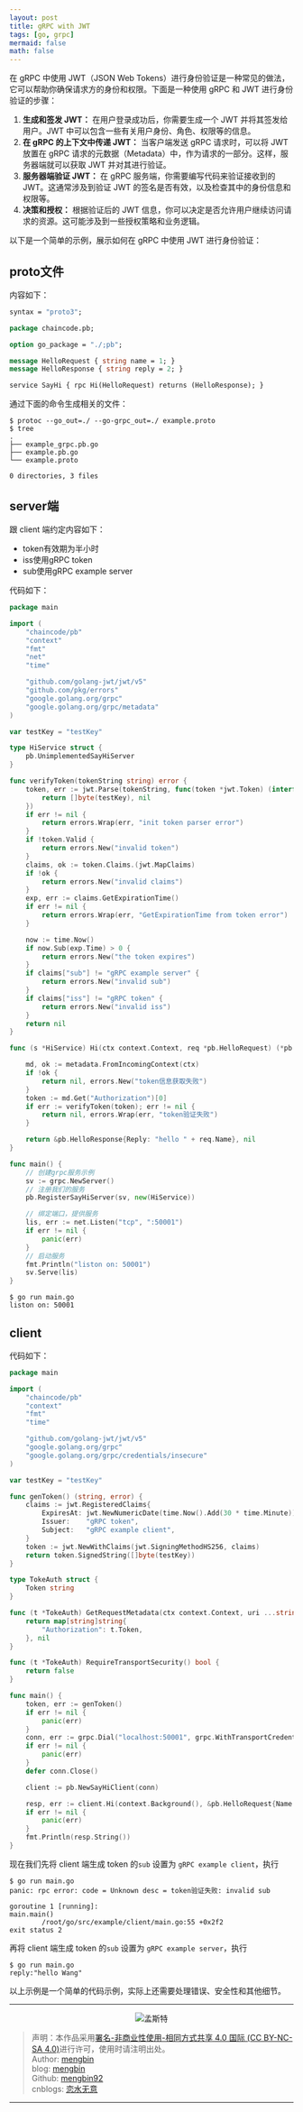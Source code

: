 ```yaml
---
layout: post
title: gRPC with JWT
tags: [go, grpc]
mermaid: false
math: false
---  
```


在 gRPC 中使用 JWT（JSON Web Tokens）进行身份验证是一种常见的做法，它可以帮助你确保请求方的身份和权限。下面是一种使用 gRPC 和 JWT 进行身份验证的步骤：

1. **生成和签发 JWT：** 在用户登录成功后，你需要生成一个 JWT 并将其签发给用户。JWT 中可以包含一些有关用户身份、角色、权限等的信息。
2. **在 gRPC 的上下文中传递 JWT：** 当客户端发送 gRPC 请求时，可以将 JWT 放置在 gRPC 请求的元数据（Metadata）中，作为请求的一部分。这样，服务器端就可以获取 JWT 并对其进行验证。
3. **服务器端验证 JWT：** 在 gRPC 服务端，你需要编写代码来验证接收到的 JWT。这通常涉及到验证 JWT 的签名是否有效，以及检查其中的身份信息和权限等。
4. **决策和授权：** 根据验证后的 JWT 信息，你可以决定是否允许用户继续访问请求的资源。这可能涉及到一些授权策略和业务逻辑。

以下是一个简单的示例，展示如何在 gRPC 中使用 JWT 进行身份验证：

## proto文件  

内容如下：  

```protobuf
syntax = "proto3";

package chaincode.pb;

option go_package = "./;pb";

message HelloRequest { string name = 1; }
message HelloResponse { string reply = 2; }

service SayHi { rpc Hi(HelloRequest) returns (HelloResponse); }
```  

通过下面的命令生成相关的文件：  

```shell
$ protoc --go_out=./ --go-grpc_out=./ example.proto
$ tree
.
├── example_grpc.pb.go
├── example.pb.go
└── example.proto

0 directories, 3 files
```

## server端

跟 client 端约定内容如下：  

- token有效期为半小时
- iss使用gRPC token
- sub使用gRPC example server

代码如下：  

```go
package main

import (
	"chaincode/pb"
	"context"
	"fmt"
	"net"
	"time"

	"github.com/golang-jwt/jwt/v5"
	"github.com/pkg/errors"
	"google.golang.org/grpc"
	"google.golang.org/grpc/metadata"
)

var testKey = "testKey"

type HiService struct {
	pb.UnimplementedSayHiServer
}

func verifyToken(tokenString string) error {
	token, err := jwt.Parse(tokenString, func(token *jwt.Token) (interface{}, error) {
		return []byte(testKey), nil
	})
	if err != nil {
		return errors.Wrap(err, "init token parser error")
	}
	if !token.Valid {
		return errors.New("invalid token")
	}
	claims, ok := token.Claims.(jwt.MapClaims)
	if !ok {
		return errors.New("invalid claims")
	}
	exp, err := claims.GetExpirationTime()
	if err != nil {
		return errors.Wrap(err, "GetExpirationTime from token error")
	}

	now := time.Now()
	if now.Sub(exp.Time) > 0 {
		return errors.New("the token expires")
	}
	if claims["sub"] != "gRPC example server" {
		return errors.New("invalid sub")
	}
	if claims["iss"] != "gRPC token" {
		return errors.New("invalid iss")
	}
	return nil
}

func (s *HiService) Hi(ctx context.Context, req *pb.HelloRequest) (*pb.HelloResponse, error) {

	md, ok := metadata.FromIncomingContext(ctx)
	if !ok {
		return nil, errors.New("token信息获取失败")
	}
	token := md.Get("Authorization")[0]
	if err := verifyToken(token); err != nil {
		return nil, errors.Wrap(err, "token验证失败")
	}

	return &pb.HelloResponse{Reply: "hello " + req.Name}, nil
}

func main() {
	// 创建grpc服务示例
	sv := grpc.NewServer()
	// 注册我们的服务
	pb.RegisterSayHiServer(sv, new(HiService))

	// 绑定端口，提供服务
	lis, err := net.Listen("tcp", ":50001")
	if err != nil {
		panic(err)
	}
	// 启动服务
	fmt.Println("liston on: 50001")
	sv.Serve(lis)
}
```

```shell
$ go run main.go
liston on: 50001

```

## client

代码如下：  

```go
package main

import (
	"chaincode/pb"
	"context"
	"fmt"
	"time"

	"github.com/golang-jwt/jwt/v5"
	"google.golang.org/grpc"
	"google.golang.org/grpc/credentials/insecure"
)

var testKey = "testKey"

func genToken() (string, error) {
	claims := jwt.RegisteredClaims{
		ExpiresAt: jwt.NewNumericDate(time.Now().Add(30 * time.Minute)),
		Issuer:    "gRPC token",
		Subject:   "gRPC example client",
	}
	token := jwt.NewWithClaims(jwt.SigningMethodHS256, claims)
	return token.SignedString([]byte(testKey))
}

type TokeAuth struct {
	Token string
}

func (t *TokeAuth) GetRequestMetadata(ctx context.Context, uri ...string) (map[string]string, error) {
	return map[string]string{
		"Authorization": t.Token,
	}, nil
}

func (t *TokeAuth) RequireTransportSecurity() bool {
	return false
}

func main() {
	token, err := genToken()
	if err != nil {
		panic(err)
	}
	conn, err := grpc.Dial("localhost:50001", grpc.WithTransportCredentials(insecure.NewCredentials()), grpc.WithPerRPCCredentials(&TokeAuth{Token: token}))
	if err != nil {
		panic(err)
	}
	defer conn.Close()

	client := pb.NewSayHiClient(conn)

	resp, err := client.Hi(context.Background(), &pb.HelloRequest{Name: "Wang"})
	if err != nil {
		panic(err)
	}
	fmt.Println(resp.String())
}
```

现在我们先将 client 端生成 token 的`sub` 设置为 `gRPC example client`，执行

```shell
$ go run main.go
panic: rpc error: code = Unknown desc = token验证失败: invalid sub

goroutine 1 [running]:
main.main()
        /root/go/src/example/client/main.go:55 +0x2f2
exit status 2
```  

再将 client 端生成 token 的`sub` 设置为 `gRPC example server`，执行

```shell
$ go run main.go
reply:"hello Wang"
```

以上示例是一个简单的代码示例，实际上还需要处理错误、安全性和其他细节。

---

<div align="center">
  <img src="../img/qrcode_wechat.jpg" alt="孟斯特">
</div>

> 声明：本作品采用[署名-非商业性使用-相同方式共享 4.0 国际 (CC BY-NC-SA 4.0)](https://creativecommons.org/licenses/by-nc-sa/4.0/deed.zh)进行许可，使用时请注明出处。  
> Author: [mengbin](mengbin1992@outlook.com)  
> blog: [mengbin](https://mengbin.top)  
> Github: [mengbin92](https://mengbin92.github.io/)  
> cnblogs: [恋水无意](https://www.cnblogs.com/lianshuiwuyi/)  

---
